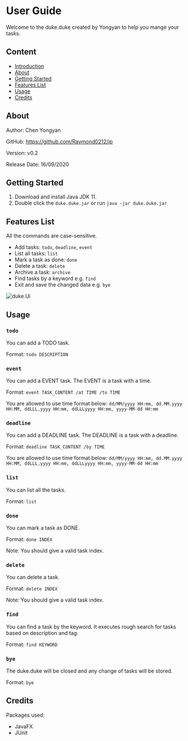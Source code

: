 # User Guide

Welcome to the duke.duke created by Yongyan to help you mange your tasks.

## Content
* [Introduction](#introduction)
* [About](#about)
* [Getting Started](#getting-started)
* [Features List](#features-list)
* [Usage](#usage)
* [Credits](#credits)

## About
Author: Chen Yongyan

GitHub: https://github.com/Raymond0212/ip

Version: v0.2

Release Date: 16/09/2020

## Getting Started

1. Download and install Java JDK 11.
2. Double click the `duke.duke.jar` or run `java -jar duke.duke.jar`

## Features List
All the commands are case-sensitive.
* Add tasks: `todo`, `deadline`, `event`
* List all tasks: `list`
* Mark a task as done: `done`
* Delete a task: `delete`
* Archive a task: `archive`
* Find tasks by a keyword e.g. `find`
* Exit and save the changed data e.g. `bye`

![duke.Ui](Duke.Ui.png)

## Usage

### `todo`
You can add a TODO task.

Format: `todo DESCRIPTION`

### `event`
You can add a EVENT task. The EVENT is a task with a time.

Format: `event TASK_CONTENT /at TIME /to TIME`

You are allowed to use time format below: `dd/MM/yyyy HH:mm, dd.MM.yyyy HH:MM, ddLLL,yyyy HH:mm, ddLLLyyyy HH:mm, yyyy-MM-dd HH:mm`

### `deadline`
You can add a DEADLINE task. The DEADLINE is a task with a deadline.

Format: `deadline TASK_CONTENT /by TIME`

You are allowed to use time format below: `dd/MM/yyyy HH:mm, dd.MM.yyyy HH:MM, ddLLL,yyyy HH:mm, ddLLLyyyy HH:mm, yyyy-MM-dd HH:mm`

### `list`
You can list all the tasks.

Format: `list`

### `done`
You can mark a task as DONE.

Format: `done INDEX`

Note: You should give a valid task index.

### `delete`
You can delete a task.

Format: `delete INDEX`

Note: You should give a valid task index.

### `find`
You can find a task by the keyword. It executes rough search for tasks based on description and tag.

Format: `find KEYWORD`

### `bye`
The duke.duke will be closed and any change of tasks will be stored.

Format: `bye`

## Credits
Packages used:
* JavaFX
* JUnit
